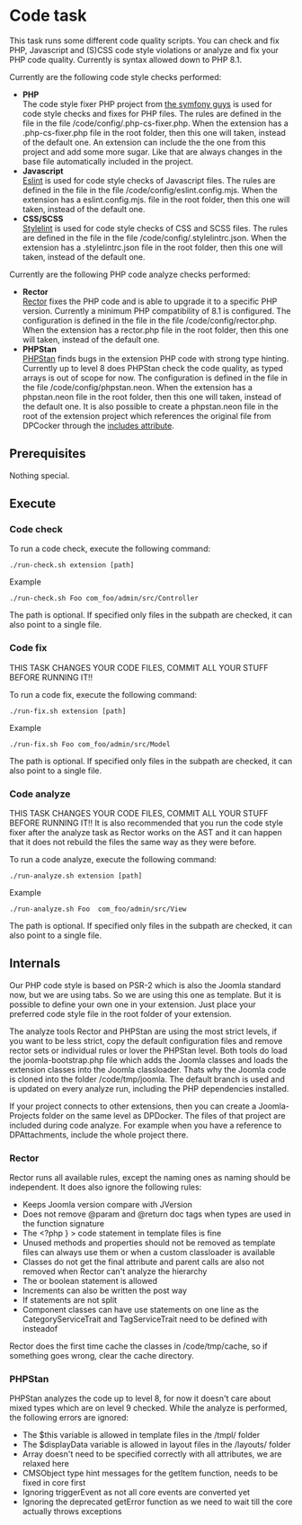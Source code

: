 # Code task
This task runs some different code quality scripts. You can check and fix PHP, Javascript and (S)CSS code style violations or analyze and fix your PHP code quality. Currently is syntax allowed down to PHP 8.1.

Currently are the following code style checks performed:
- **PHP**  
The code style fixer PHP project from [the symfony guys](https://github.com/PHP-CS-Fixer/PHP-CS-Fixer) is used for code style checks and fixes for PHP files. The rules are defined in the file in the file /code/config/.php-cs-fixer.php. When the extension has a .php-cs-fixer.php file in the root folder, then this one will taken, instead of the default one. An extension can include the the one from this project and add some more sugar. Like that are always changes in the base file automatically included in the project.
- **Javascript**  
[Eslint](https://eslint.org) is used for code style checks of Javascript files. The rules are defined in the file in the file /code/config/eslint.config.mjs. When the extension has a eslint.config.mjs. file in the root folder, then this one will taken, instead of the default one.
- **CSS/SCSS**  
[Stylelint](https://stylelint.io) is used for code style checks of CSS and SCSS files. The rules are defined in the file in the file /code/config/.stylelintrc.json. When the extension has a .stylelintrc.json file in the root folder, then this one will taken, instead of the default one.

Currently are the following PHP code analyze checks performed:
- **Rector**  
[Rector](https://getrector.com) fixes the PHP code and is able to upgrade it to a specific PHP version. Currently a minimum PHP compatibility of 8.1 is configured. The configuration is defined in the file in the file /code/config/rector.php. When the extension has a rector.php file in the root folder, then this one will taken, instead of the default one.
- **PHPStan**  
[PHPStan](https://phpstan.org) finds bugs in the extension PHP code with strong type hinting. Currently up to level 8 does PHPStan check the code quality, as typed arrays is out of scope for now. The configuration is defined in the file in the file /code/config/phpstan.neon. When the extension has a phpstan.neon file in the root folder, then this one will taken, instead of the default one. It is also possible to create a phpstan.neon file in the root of the extension project which references the original file from DPCocker through the [includes attribute](https://phpstan.org/config-reference#multiple-files).

## Prerequisites
Nothing special.

## Execute
### Code check
To run a code check, execute the following command:

`./run-check.sh extension [path]`

Example

`./run-check.sh Foo com_foo/admin/src/Controller`

The path is optional. If specified only files in the subpath are checked, it can also point to a single file.

### Code fix
THIS TASK CHANGES YOUR CODE FILES, COMMIT ALL YOUR STUFF BEFORE RUNNING IT!!

To run a code fix, execute the following command:

`./run-fix.sh extension [path]`

Example

`./run-fix.sh Foo com_foo/admin/src/Model`

The path is optional. If specified only files in the subpath are checked, it can also point to a single file.

### Code analyze
THIS TASK CHANGES YOUR CODE FILES, COMMIT ALL YOUR STUFF BEFORE RUNNING IT!! It is also recommended that you run the code style fixer after the analyze task as Rector works on the AST and it can happen that it does not rebuild the files the same way as they were before.

To run a code analyze, execute the following command:

`./run-analyze.sh extension [path]`

Example

`./run-analyze.sh Foo  com_foo/admin/src/View`

The path is optional. If specified only files in the subpath are checked, it can also point to a single file.

## Internals
Our PHP code style is based on PSR-2 which is also the Joomla standard now, but we are using tabs. So we are using this one as template. But it is possible to define your own one in your extension. Just place your preferred code style file in the root folder of your extension.

The analyze tools Rector and PHPStan are using the most strict levels, if you want to be less strict, copy the default configuration files and remove rector sets or individual rules or lover the PHPStan level. Both tools do load the joomla-bootstrap.php file which adds the Joomla classes and loads the extension classes into the Joomla classloader. Thats why the Joomla code is cloned into the folder /code/tmp/joomla. The default branch is used and is updated on every analyze run, including the PHP dependencies installed.

If your project connects to other extensions, then you can create a Joomla-Projects folder on the same level as DPDocker. The files of that project are included during code analyze. For example when you have a reference to DPAttachments, include the whole project there.

### Rector
Rector runs all available rules, except the naming ones as naming should be independent. It does also ignore the following rules:

- Keeps Joomla version compare with JVersion
- Does not remove @param and @return doc tags when types are used in the function signature
- The <?php } > code statement in template files is fine
- Unused methods and properties should not be removed as template files can always use them or when a custom classloader is available
- Classes do not get the final attribute and parent calls are also not removed when Rector can't analyze the hierarchy
- The or boolean statement is allowed
- Increments can also be written the post way
- If statements are not split
- Component classes can have use statements on one line as the CategoryServiceTrait and TagServiceTrait need to be defined with insteadof

Rector does the first time cache the classes in /code/tmp/cache, so if something goes wrong, clear the cache directory.

### PHPStan
PHPStan analyzes the code up to level 8, for now it doesn't care about mixed types which are on level 9 checked. While the analyze is performed, the following errors are ignored:

- The $this variable is allowed in template files in the /tmpl/ folder
- The $displayData variable is allowed in layout files in the /layouts/ folder
- Array doesn't need to be specified correctly with all attributes, we are relaxed here
- CMSObject type hint messages for the getItem function, needs to be fixed in core first
- Ignoring triggerEvent as not all core events are converted yet
- Ignoring the deprecated getError function as we need to wait till the core actually throws exceptions
